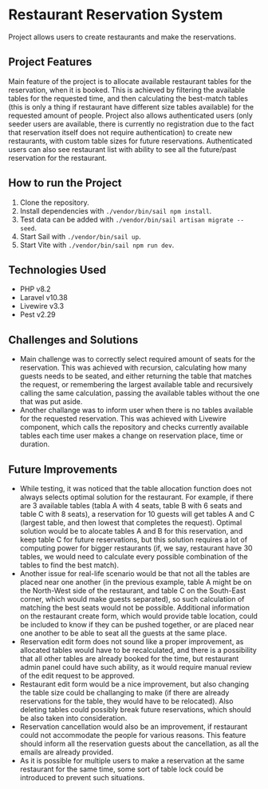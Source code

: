 # Restaurant Reservation System
Project allows users to create restaurants and make the reservations.

## Project Features
Main feature of the project is to allocate available restaurant tables for the reservation, when it is booked. This is achieved by filtering the available tables for the requested time, and then calculating the best-match tables (this is only a thing if restaurant have different size tables available) for the requested amount of people. 
Project also allows authenticated users (only seeder users are available, there is currently no registration due to the fact that reservation itself does not require authentication) to create new restaurants, with custom table sizes for future reservations. Authenticated users can also see restaurant list with ability to see all the future/past reservation for the restaurant.

## How to run the Project
1. Clone the repository.
2. Install dependencies with `./vendor/bin/sail npm install`.
3. Test data can be added with `./vendor/bin/sail artisan migrate --seed`.
4. Start Sail with `./vendor/bin/sail up`.
5. Start Vite with `./vendor/bin/sail npm run dev`.
 
## Technologies Used
- PHP v8.2
- Laravel v10.38
- Livewire v3.3
- Pest v2.29

## Challenges and Solutions
- Main challenge was to correctly select required amount of seats for the reservation. This was achieved with recursion, calculating how many guests needs to be seated, and either returning the table that matches the request, or remembering the largest available table and recursively calling the same calculation, passing the available tables without the one that was put aside. 
- Another challange was to inform user when there is no tables available for the requested reservation. This was achieved with Livewire component, which calls the repository and checks currently available tables each time user makes a change on reservation place, time or duration. 
  
## Future Improvements
- While testing, it was noticed that the table allocation function does not always selects optimal solution for the restaurant. For example, if there are 3 available tables (tabla A with 4 seats, table B with 6 seats and table C with 8 seats), a reservation for 10 guests will get tables A and C (largest table, and then lowest that completes the request). Optimal solution would be to alocate tables A and B for this reservation, and keep table C for future reservations, but this solution requires a lot of computing power for bigger restaurants (if, we say, restaurant have 30 tables, we would need to calculate every possible combination of the tables to find the best match). 
- Another issue for real-life scenario would be that not all the tables are placed near one another (in the previous example, table A might be on the North-West side of the restaurant, and table C on the South-East corner, which would make guests separated), so such calculation of matching the best seats would not be possible. Additional information on the restaurant create form, which would provide table location, could be included to know if they can be pushed together, or are placed near one another to be able to seat all the guests at the same place.
- Reservation edit form does not sound like a proper improvement, as allocated tables would have to be recalculated, and there is a possibility that all other tables are already booked for the time, but restaurant admin panel could have such ability, as it would require manual review of the edit request to be approved.
- Restaurant edit form would be a nice improvement, but also changing the table size could be challanging to make (if there are already reservations for the table, they would have to be relocated). Also deleting tables could possibly break future reservations, which should be also taken into consideration.
- Reservation cancellation would also be an improvement, if restaurant could not accommodate the people for various reasons. This feature should inform all the reservation guests about the cancellation, as all the emails are already provided.
- As it is possible for multiple users to make a reservation at the same restaurant for the same time, some sort of table lock could be introduced to prevent such situations.